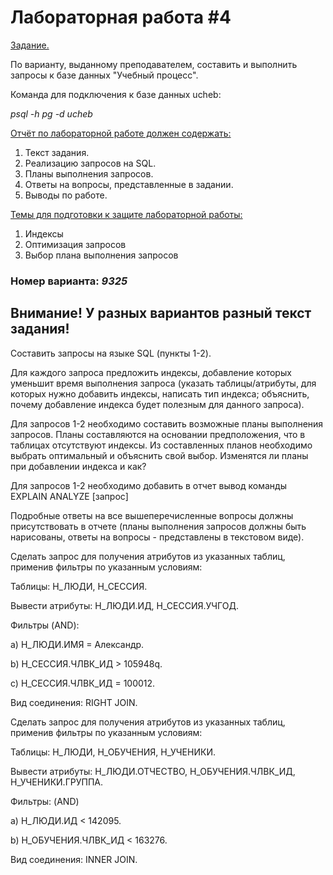 # Лабораторная работа #4
<ins>Задание.</ins>

По варианту, выданному преподавателем, составить и выполнить запросы к базе данных "Учебный процесс".

Команда для подключения к базе данных ucheb:

_psql -h pg -d ucheb_

<ins>Отчёт по лабораторной работе должен содержать:</ins>
1. Текст задания. 
2. Реализацию запросов на SQL. 
3. Планы выполнения запросов. 
4. Ответы на вопросы, представленные в задании. 
5. Выводы по работе.

<ins>Темы для подготовки к защите лабораторной работы:</ins>
1. Индексы 
2. Оптимизация запросов 
3. Выбор плана выполнения запросов

### Номер варианта: _9325_
## Внимание! У разных вариантов разный текст задания!
Составить запросы на языке SQL (пункты 1-2).

Для каждого запроса предложить индексы, добавление которых уменьшит время выполнения запроса (указать таблицы/атрибуты, для которых нужно добавить индексы, написать тип индекса; объяснить, почему добавление индекса будет полезным для данного запроса).

Для запросов 1-2 необходимо составить возможные планы выполнения запросов. Планы составляются на основании предположения, что в таблицах отсутствуют индексы. Из составленных планов необходимо выбрать оптимальный и объяснить свой выбор.
Изменятся ли планы при добавлении индекса и как?

Для запросов 1-2 необходимо добавить в отчет вывод команды EXPLAIN ANALYZE [запрос]

Подробные ответы на все вышеперечисленные вопросы должны присутствовать в отчете (планы выполнения запросов должны быть нарисованы, ответы на вопросы - представлены в текстовом виде).

Сделать запрос для получения атрибутов из указанных таблиц, применив фильтры по указанным условиям:

Таблицы: Н_ЛЮДИ, Н_СЕССИЯ.

Вывести атрибуты: Н_ЛЮДИ.ИД, Н_СЕССИЯ.УЧГОД.

Фильтры (AND):

a) Н_ЛЮДИ.ИМЯ = Александр.

b) Н_СЕССИЯ.ЧЛВК_ИД > 105948q.

c) Н_СЕССИЯ.ЧЛВК_ИД = 100012.

Вид соединения: RIGHT JOIN.

Сделать запрос для получения атрибутов из указанных таблиц, применив фильтры по указанным условиям:

Таблицы: Н_ЛЮДИ, Н_ОБУЧЕНИЯ, Н_УЧЕНИКИ.

Вывести атрибуты: Н_ЛЮДИ.ОТЧЕСТВО, Н_ОБУЧЕНИЯ.ЧЛВК_ИД, Н_УЧЕНИКИ.ГРУППА.

Фильтры: (AND)

a) Н_ЛЮДИ.ИД < 142095.

b) Н_ОБУЧЕНИЯ.ЧЛВК_ИД < 163276.

Вид соединения: INNER JOIN.
